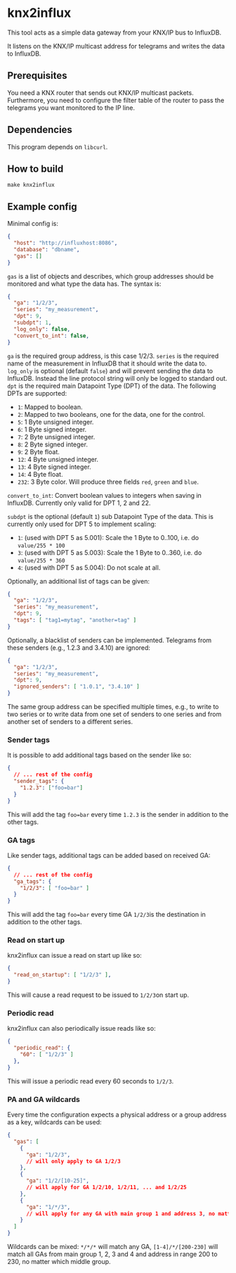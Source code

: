 # knx2influx

This tool acts as a simple data gateway from your KNX/IP bus to InfluxDB.

It listens on the KNX/IP multicast address for telegrams and writes the data to InfluxDB.

## Prerequisites

You need a KNX router that sends out KNX/IP multicast packets. Furthermore, you need to configure the filter table of the router to pass the telegrams you want monitored to the IP line.

## Dependencies

This program depends on `libcurl`.

## How to build

`make knx2influx`

## Example config

Minimal config is:

```json
{
  "host": "http://influxhost:8086",
  "database": "dbname",
  "gas": []
}
```

`gas` is a list of objects and describes, which group addresses should be monitored and what type the data has. The syntax is:

```json
{
  "ga": "1/2/3",
  "series": "my_measurement",
  "dpt": 9,
  "subdpt": 1,
  "log_only": false,
  "convert_to_int": false,
}
```

`ga` is the required group address, is this case 1/2/3.
`series` is the required name of the measurement in InfluxDB that it should write the data to.
`log_only` is optional (default `false`) and will prevent sending the data to InfluxDB. Instead the line protocol string will only be logged to standard out.
`dpt` is the required main Datapoint Type (DPT) of the data. The following DPTs are supported:
* `1`: Mapped to boolean.
* `2`: Mapped to two booleans, one for the data, one for the control.
* `5`: 1 Byte unsigned integer.
* `6`: 1 Byte signed integer.
* `7`: 2 Byte unsigned integer.
* `8`: 2 Byte signed integer.
* `9`: 2 Byte float.
* `12`: 4 Byte unsigned integer.
* `13`: 4 Byte signed integer.
* `14`: 4 Byte float.
* `232`: 3 Byte color. Will produce three fields `red`, `green` and `blue`.

`convert_to_int`: Convert boolean values to integers when saving in InfluxDB. Currently only valid for DPT 1, 2 and 22.

`subdpt` is the optional (default `1`) sub Datapoint Type of the data. This is currently only used for DPT 5 to implement scaling:
* `1`: (used with DPT 5 as 5.001): Scale the 1 Byte to 0..100, i.e. do `value/255 * 100`
* `3`: (used with DPT 5 as 5.003): Scale the 1 Byte to 0..360, i.e. do `value/255 * 360`
* `4`: (used with DPT 5 as 5.004): Do not scale at all.

Optionally, an additional list of tags can be given:

```json
{
  "ga": "1/2/3",
  "series": "my_measurement",
  "dpt": 9,
  "tags": [ "tag1=mytag", "another=tag" ]
}
```

Optionally, a blacklist of senders can be implemented. Telegrams from these senders (e.g., 1.2.3 and 3.4.10) are ignored:

```json
{
  "ga": "1/2/3",
  "series": "my_measurement",
  "dpt": 9,
  "ignored_senders": [ "1.0.1", "3.4.10" ]
}
```

The same group address can be specified multiple times, e.g., to write to two series or to write data from one set of senders to one series and from another set of senders to a different series.

### Sender tags

It is possible to add additional tags based on the sender like so:

```json
{
  // ... rest of the config
  "sender_tags": {
    "1.2.3": ["foo=bar"]
  }
}
```

This will add the tag `foo=bar` every time `1.2.3` is the sender in addition to the other tags.

### GA tags

Like sender tags, additional tags can be added based on received GA:

```json
{
  // ... rest of the config
  "ga_tags": {
    "1/2/3": [ "foo=bar" ]
  }
}
```

This will add the tag `foo=bar` every time GA `1/2/3`is the destination in addition to the other tags.

### Read on start up

knx2influx can issue a read on start up like so:

```json
{
  "read_on_startup": [ "1/2/3" ],
}
```

This will cause a read request to be issued to `1/2/3`on start up.

### Periodic read

knx2influx can also periodically issue reads like so:

```json
{
  "periodic_read": {
    "60": [ "1/2/3" ]
  },
}
```

This will issue a periodic read every 60 seconds to `1/2/3`.

### PA and GA wildcards

Every time the configuration expects a physical address or a group address as a key, wildcards can be used:

```json
{
  "gas": [
    {
      "ga": "1/2/3",
      // will only apply to GA 1/2/3
    },
    {
      "ga": "1/2/[10-25]",
      // will apply for GA 1/2/10, 1/2/11, ... and 1/2/25
    },
    {
      "ga": "1/*/3",
      // will apply for any GA with main group 1 and address 3, no matter which middle group
    }
  ]
}
```

Wildcards can be mixed: `*/*/*` will match any GA, `[1-4]/*/[200-230]` will match all GAs from main group 1, 2, 3 and 4 and address in range 200 to 230, no matter which middle group.
